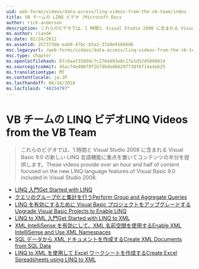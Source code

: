 ```yaml
---
uid: web-forms/videos/data-access/linq-videos-from-the-vb-team/index
title: VB チームの LINQ ビデオ |Microsoft Docs
author: rick-anderson
description: これらのビデオでは、1 時間と Visual Studio 2008 に含まれる Visual Basic 9.0 の新しい LINQ 言語機能に重点を置いてコンテンツの半分を提供します。
ms.author: riande
ms.date: 02/24/2012
ms.assetid: 257373bb-eab0-47bc-b5a2-37a9e91666d6
msc.legacyurl: /web-forms/videos/data-access/linq-videos-from-the-vb-team
msc.type: chapter
ms.openlocfilehash: 67c6aaf358d4c7c2764493e8c17e1d5245096014
ms.sourcegitcommit: 45ac74e400f9f2b7dbded66297730f6f14a4eb25
ms.translationtype: MT
ms.contentlocale: ja-JP
ms.lasthandoff: 08/16/2018
ms.locfileid: "48254797"
---
```

<a name="linq-videos-from-the-vb-team"></a><span data-ttu-id="ab6f8-103">VB チームの LINQ ビデオ</span><span class="sxs-lookup"><span data-stu-id="ab6f8-103">LINQ Videos from the VB Team</span></span>
====================
> <span data-ttu-id="ab6f8-104">これらのビデオでは、1 時間と Visual Studio 2008 に含まれる Visual Basic 9.0 の新しい LINQ 言語機能に重点を置いてコンテンツの半分を提供します。</span><span class="sxs-lookup"><span data-stu-id="ab6f8-104">These videos provide over an hour and half of content focused on the new LINQ language features of Visual Basic 9.0 included in Visual Studio 2008.</span></span>


- [<span data-ttu-id="ab6f8-105">LINQ 入門</span><span class="sxs-lookup"><span data-stu-id="ab6f8-105">Get Started with LINQ</span></span>](how-do-i-get-started-with-linq.md)
- [<span data-ttu-id="ab6f8-106">クエリのグループ化と集計を行う</span><span class="sxs-lookup"><span data-stu-id="ab6f8-106">Perform Group and Aggregate Queries</span></span>](how-do-i-perform-group-and-aggregate-queries.md)
- [<span data-ttu-id="ab6f8-107">LINQ を有効にするために Visual Basic プロジェクトをアップグレードする</span><span class="sxs-lookup"><span data-stu-id="ab6f8-107">Upgrade Visual Basic Projects to Enable LINQ</span></span>](how-do-i-upgrade-visual-basic-projects-to-enable-linq.md)
- [<span data-ttu-id="ab6f8-108">LINQ to XML 入門</span><span class="sxs-lookup"><span data-stu-id="ab6f8-108">Get Started with LINQ to XML</span></span>](how-do-i-get-started-with-linq-to-xml.md)
- [<span data-ttu-id="ab6f8-109">XML IntelliSense を有効にして、XML 名前空間を使用する</span><span class="sxs-lookup"><span data-stu-id="ab6f8-109">Enable XML IntelliSense and Use XML Namespaces</span></span>](how-do-i-enable-xml-intellisense-and-use-xml-namespaces.md)
- [<span data-ttu-id="ab6f8-110">SQL データから XML ドキュメントを作成する</span><span class="sxs-lookup"><span data-stu-id="ab6f8-110">Create XML Documents from SQL Data</span></span>](how-do-i-create-xml-documents-from-sql-data.md)
- [<span data-ttu-id="ab6f8-111">LINQ to XML を使用して Excel ワークシートを作成する</span><span class="sxs-lookup"><span data-stu-id="ab6f8-111">Create Excel Spreadsheets using LINQ to XML</span></span>](how-do-i-create-excel-spreadsheets-using-linq-to-xml.md)
